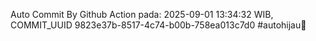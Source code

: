 Auto Commit By Github Action pada: 2025-09-01 13:34:32 WIB, COMMIT_UUID 9823e37b-8517-4c74-b00b-758ea013c7d0 #autohijau🗿
